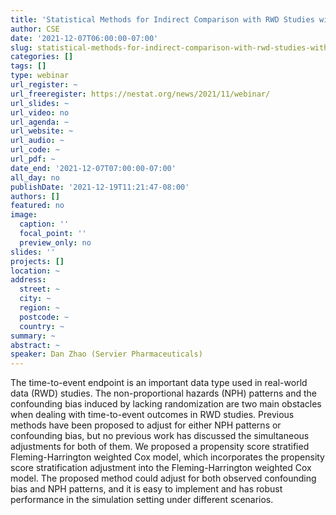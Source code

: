 ```yaml
---
title: 'Statistical Methods for Indirect Comparison with RWD Studies with Survival Endpoint under Non-proportional Hazards'
author: CSE
date: '2021-12-07T06:00:00-07:00'
slug: statistical-methods-for-indirect-comparison-with-rwd-studies-with-survival-endpoint-under-non-proportional-hazards
categories: []
tags: []
type: webinar
url_register: ~
url_freeregister: https://nestat.org/news/2021/11/webinar/
url_slides: ~
url_video: no
url_agenda: ~
url_website: ~
url_audio: ~
url_code: ~
url_pdf: ~
date_end: '2021-12-07T07:00:00-07:00'
all_day: no
publishDate: '2021-12-19T11:21:47-08:00'
authors: []
featured: no
image:
  caption: ''
  focal_point: ''
  preview_only: no
slides: ''
projects: []
location: ~
address:
  street: ~
  city: ~
  region: ~
  postcode: ~
  country: ~
summary: ~
abstract: ~
speaker: Dan Zhao (Servier Pharmaceuticals)
---
```

<!--more-->
The time-to-event endpoint is an important data type used in real-world data (RWD) studies. The non-proportional hazards (NPH) patterns and the confounding bias induced by lacking randomization are two main obstacles when dealing with time-to-event outcomes in RWD studies. Previous methods have been proposed to adjust for
either NPH patterns or confounding bias, but no previous work has discussed the simultaneous adjustments for both of them. We proposed a propensity score stratified Fleming-Harrington weighted Cox model, which incorporates the propensity score stratification adjustment into the Fleming-Harrington weighted Cox model. The proposed method could adjust for both observed confounding bias and NPH patterns, and it is easy to implement and has robust performance in the simulation setting
under different scenarios.
